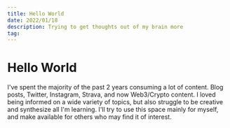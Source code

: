 ```yaml
---
title: Hello World
date: 2022/01/18
description: Trying to get thoughts out of my brain more
tag:
---
```


# Hello World

I've spent the majority of the past 2 years consuming a lot of content. Blog posts, Twitter, Instagram, Strava, and now Web3/Crypto content. I loved being informed on a wide variety of topics, but also struggle to be creative and synthesize all I'm learning. I'll try to use this space mainly for myself, and make available for others who may find it of interest.
